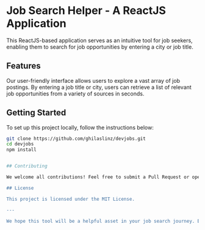 # Job Search Helper - A ReactJS Application

This ReactJS-based application serves as an intuitive tool for job seekers, enabling them to search for job opportunities by entering a city or job title.

## Features

Our user-friendly interface allows users to explore a vast array of job postings. By entering a job title or city, users can retrieve a list of relevant job opportunities from a variety of sources in seconds.

## Getting Started

To set up this project locally, follow the instructions below:

```bash
git clone https://github.com/ghilaslinz/devjobs.git
cd devjobs
npm install


## Contributing

We welcome all contributions! Feel free to submit a Pull Request or open an issue for any bugs found or features you'd like to propose.

## License

This project is licensed under the MIT License.

---

We hope this tool will be a helpful asset in your job search journey. Best of luck!
